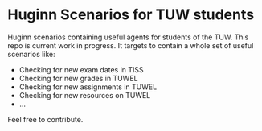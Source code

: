# Huginn Scenarios for TUW students
Huginn scenarios containing useful agents for students of the TUW.
This repo is current work in progress. 
It targets to contain a whole set of useful scenarios like:
- Checking for new exam dates in TISS
- Checking for new grades in TUWEL
- Checking for new assignments in TUWEL
- Checking for new resources on TUWEL
- ...

Feel free to contribute.
